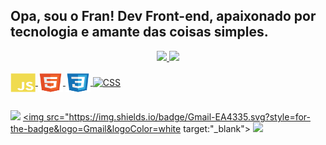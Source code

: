 ## Opa, sou o Fran! Dev Front-end, apaixonado por tecnologia e amante das coisas simples.
<div align="center">
  <a href="https://github.com/fftitto">
  <img height="150em" src="https://github-readme-stats.vercel.app/api?username=fftitto&show_icons=true&theme=dracula&include_all_commits=true&count_private=true"/>
  <img height="150em" src="https://github-readme-stats.vercel.app/api/top-langs/?username=fftitto&layout=compact&langs_count=7&theme=dracula"/>
</div>
<div style="display: inline_block"><br>
  <img align="center" alt="Js" height="30" width="40" src="https://raw.githubusercontent.com/devicons/devicon/master/icons/javascript/javascript-plain.svg">
  <img align="center" alt="HTML" height="30" width="40" src="https://raw.githubusercontent.com/devicons/devicon/master/icons/html5/html5-original.svg">
  <img align="center" alt="CSS" height="30" width="40" src="https://raw.githubusercontent.com/devicons/devicon/master/icons/css3/css3-original.svg">
  <img align="center" alt="CSS" height="30" width="40" src="https://img.shields.io/badge/Discord-5865F2.svg?style=for-the-badge&logo=Discord&logoColor=white">
  
 
</div>
  
  ##
 
<div> 
  
  <a href="https://www.instagram.com/iamtitto_/" target="_blank"><img src="https://img.shields.io/badge/-Instagram-%23E4405F?style=for-the-badge&logo=instagram&logoColor=white" target="_blank"></a>
  <a href = "mailto:franciscoftitto@gmail.com"><img src="https://img.shields.io/badge/Gmail-EA4335.svg?style=for-the-badge&logo=Gmail&logoColor=white target:"_blank"></a>
  <a href="https://www.linkedin.com/in/fftitto/" target="_blank"><img src="https://img.shields.io/badge/-LinkedIn-%230077B5?style=for-the-badge&logo=linkedin&logoColor=white" target="_blank"></a> 
 
</div>
